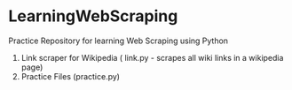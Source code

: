 # LearningWebScraping
Practice Repository for learning Web Scraping using Python

1. Link scraper for Wikipedia ( link.py - scrapes all wiki links in a wikipedia page)
2. Practice Files (practice.py)
